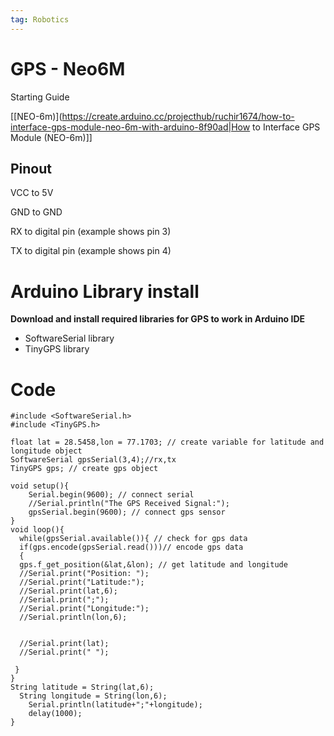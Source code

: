 ```yaml
---
tag: Robotics
---
```

# GPS - Neo6M

Starting Guide

[[NEO-6m)](https://create.arduino.cc/projecthub/ruchir1674/how-to-interface-gps-module-neo-6m-with-arduino-8f90ad|How to Interface GPS Module (NEO-6m)]]


## Pinout

VCC to 5V

GND to GND

RX to digital pin (example shows pin 3)

TX to digital pin (example shows pin 4)

# Arduino Library install

**Download and install required libraries for GPS to work in Arduino IDE**

- SoftwareSerial library
- TinyGPS library

# Code

```arduino
#include <SoftwareSerial.h> 
#include <TinyGPS.h> 

float lat = 28.5458,lon = 77.1703; // create variable for latitude and longitude object  
SoftwareSerial gpsSerial(3,4);//rx,tx 
TinyGPS gps; // create gps object 

void setup(){ 
	Serial.begin(9600); // connect serial 
	//Serial.println("The GPS Received Signal:"); 
	gpsSerial.begin(9600); // connect gps sensor 
} 
void loop(){ 
  while(gpsSerial.available()){ // check for gps data 
  if(gps.encode(gpsSerial.read()))// encode gps data 
  {  
  gps.f_get_position(&lat,&lon); // get latitude and longitude 
  //Serial.print("Position: "); 
  //Serial.print("Latitude:"); 
  //Serial.print(lat,6); 
  //Serial.print(";"); 
  //Serial.print("Longitude:"); 
  //Serial.println(lon,6);  
  

  //Serial.print(lat); 
  //Serial.print(" "); 
  
 } 
} 
String latitude = String(lat,6); 
  String longitude = String(lon,6); 
	Serial.println(latitude+";"+longitude); 
	delay(1000); 
}
```